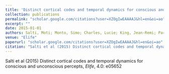 ```yaml
---
title: 'Distinct cortical codes and temporal dynamics for conscious and unconscious percepts'
collection: publications
permalink: "scholar.google.com/citations?user=XZOgIwEAAAAJ&hl=en&oi=ao"
excerpt: ""
date: 2015-01-01
authors: Salti, Moti; Monto, Simo; Charles, Lucie; King, Jean-Remi; Parkkonen, Lauri; Dehaene, Stanislas; 
venue: "Elife"
paperurl: "scholar.google.com/citations?user=XZOgIwEAAAAJ&hl=en&oi=ao"
citation: "Salti et al (2015) Distinct cortical codes and temporal dynamics for conscious and unconscious percepts, <i>Elife</i>, 4.0: e05652"
---
```

Salti et al (2015) Distinct cortical codes and temporal dynamics for conscious and unconscious percepts, <i>Elife</i>, 4.0: e05652
